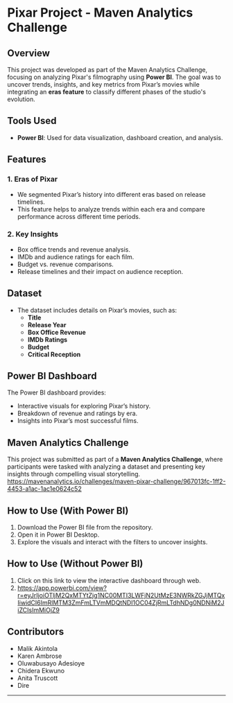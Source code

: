 # Pixar Project - Maven Analytics Challenge

## Overview
This project was developed as part of the Maven Analytics Challenge, focusing on analyzing Pixar's filmography using **Power BI**. The goal was to uncover trends, insights, and key metrics from Pixar’s movies while integrating an **eras feature** to classify different phases of the studio's evolution.

## Tools Used
- **Power BI**: Used for data visualization, dashboard creation, and analysis.

## Features
### 1. **Eras of Pixar**
   - We segmented Pixar’s history into different eras based on release timelines.
   - This feature helps to analyze trends within each era and compare performance across different time periods.

### 2. **Key Insights**
   - Box office trends and revenue analysis.
   - IMDb and audience ratings for each film.
   - Budget vs. revenue comparisons.
   - Release timelines and their impact on audience reception.
   
## Dataset
- The dataset includes details on Pixar’s movies, such as:
  - **Title**
  - **Release Year**
  - **Box Office Revenue**
  - **IMDb Ratings**
  - **Budget**
  - **Critical Reception**

## Power BI Dashboard
The Power BI dashboard provides:
- Interactive visuals for exploring Pixar’s history.
- Breakdown of revenue and ratings by era.
- Insights into Pixar’s most successful films.

## Maven Analytics Challenge
This project was submitted as part of a **Maven Analytics Challenge**, where participants were tasked with analyzing a dataset and presenting key insights through compelling visual storytelling. https://mavenanalytics.io/challenges/maven-pixar-challenge/967013fc-1ff2-4453-a1ac-1ac1e0624c52

## How to Use (With Power BI)
1. Download the Power BI file from the repository.
2. Open it in Power BI Desktop.
3. Explore the visuals and interact with the filters to uncover insights.

## How to Use (Without Power BI)
1. Click on this link to view the interactive dashboard through web.
2. https://app.powerbi.com/view?r=eyJrIjoiOTljM2QxMTYtZjg1NC00MTI3LWFjN2UtMzE3NWRkZGJjMTQxIiwidCI6ImRlMTM3ZmFmLTVmMDQtNDI1OC04ZjRmLTdhNDg0NDNiM2JiZCIsImMiOjZ9

## Contributors
- Malik Akintola
- Karen Ambrose
- Oluwabusayo Adesioye
- Chidera Ekwuno
- Anita Truscott
- Dire



---

